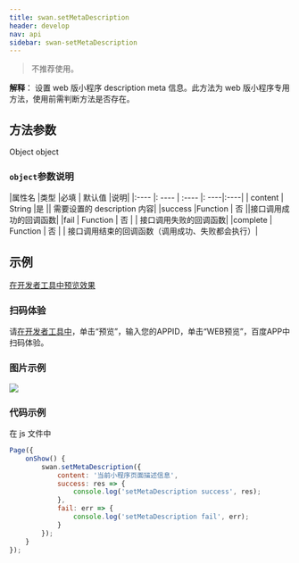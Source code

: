 ```yaml
---
title: swan.setMetaDescription
header: develop
nav: api
sidebar: swan-setMetaDescription
---
```

 
 

> 不推荐使用。

**解释**： 设置 web 版小程序 description meta 信息。此方法为 web 版小程序专用方法，使用前需判断方法是否存在。

 

## 方法参数 

Object object

### `object`参数说明 

|属性名 |类型  |必填 | 默认值 |说明|
|:---- |: ---- | :---- |: ----|:----|
| content |  String  |是 || 需要设置的 description 内容|
|success |Function  |  否  ||接口调用成功的回调函数|
|fail  | Function  |  否  | | 接口调用失败的回调函数|
|complete   | Function   | 否  | | 接口调用结束的回调函数（调用成功、失败都会执行）|
## 示例

<a href="swanide://fragment/4ccb5b68713b1395539d9a7cfd596cf81559045540637" title="在开发者工具中预览效果" target="_self">在开发者工具中预览效果</a>

### 扫码体验

请<a href="swanide://fragment/77076cb84baae5c32c01c014830348a01559045869146" title="在开发者工具中" target="_self">在开发者工具中</a>，单击“预览”，输入您的APPID，单击“WEB预览”，百度APP中扫码体验。

###  图片示例  


<div class="m-doc-custom-examples">
    <div class="m-doc-custom-examples-correct">
        <img src="https://b.bdstatic.com/miniapp/images/setMetaDescription.jpg">
    </div>    
</div>

### 代码示例 




 在 js 文件中 

```js
Page({
    onShow() {
        swan.setMetaDescription({
            content: '当前小程序页面描述信息',
            success: res => {
                console.log('setMetaDescription success', res);
            },
            fail: err => {
                console.log('setMetaDescription fail', err);
            }
        });
    }
});
```


